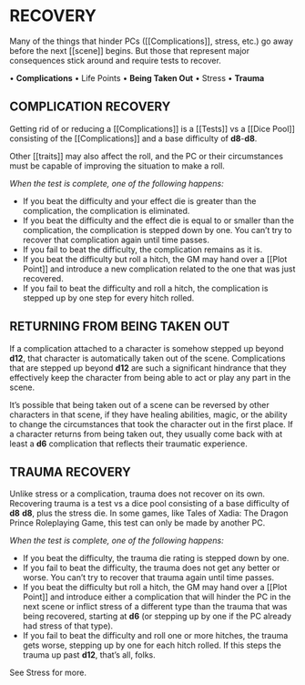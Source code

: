 # RECOVERY
Many of the things that hinder PCs ([[Complications]], stress, etc.) go away before the next [[scene]] begins. But those that represent major consequences stick around and require tests to recover.

• **Complications**
• Life Points
• **Being Taken Out**
• Stress
• **Trauma**

## COMPLICATION RECOVERY
 Getting rid of or reducing a [[Complications]] is a [[Tests]] vs a [[Dice Pool]] consisting of the [[Complications]] and a base difficulty of **d8**-**d8**.
 
Other [[traits]] may also affect the roll, and the PC or their circumstances must be capable of improving the situation to make a roll.

*When the test is complete, one of the following happens:*

- If you beat the difficulty and your effect die is greater than the complication, the complication is eliminated.
- If you beat the difficulty and the effect die is equal to or smaller than the complication, the complication is stepped down by one. You can’t try to recover that complication again until time passes.
- If you fail to beat the difficulty, the complication remains as it is.
- If you beat the difficulty but roll a hitch, the GM may hand over a [[Plot Point]] and introduce a new complication related to the one that was just recovered.
- If you fail to beat the difficulty and roll a hitch, the complication is stepped up by one step for every hitch rolled.

## RETURNING FROM BEING TAKEN OUT
If a complication attached to a character is somehow stepped up beyond **d12**, that character is automatically taken out of the scene. Complications that are stepped up beyond **d12** are such a significant hindrance that they effectively keep the character from being able to act or play any part in the scene.

It’s possible that being taken out of a scene can be reversed by other characters in that scene, if they have healing abilities, magic, or the ability to change the circumstances that took the character out in the first place. If a character returns from being taken out, they usually come back with at least a **d6** complication that reflects their traumatic experience.

## TRAUMA RECOVERY
Unlike stress or a complication, trauma does not recover on its own. Recovering trauma is a test vs a dice pool consisting of a base difficulty of **d8** **d8**, plus the stress die. In some games, like Tales of Xadia: The Dragon Prince Roleplaying Game, this test can only be made by another PC.

*When the test is complete, one of the following happens:*

- If you beat the difficulty, the trauma die rating is stepped down by one.
- If you fail to beat the difficulty, the trauma does not get any better or worse. You can’t try to recover that trauma again until time passes.
- If you beat the difficulty but roll a hitch, the GM may hand over a [[Plot Point]] and introduce either a complication that will hinder the PC in the next scene or inflict stress of a different type than the trauma that was being recovered, starting at **d6** (or stepping up by one if the PC already had stress of that type).
- If you fail to beat the difficulty and roll one or more hitches, the trauma gets worse, stepping up by one for each hitch rolled. If this steps the trauma up past **d12**, that’s all, folks.

See Stress for more.